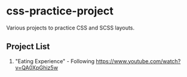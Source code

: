 # css-practice-project
Various projects to practice CSS and SCSS layouts.

## Project List

1. "Eating Experience" - Following https://www.youtube.com/watch?v=QA0XpGhiz5w
